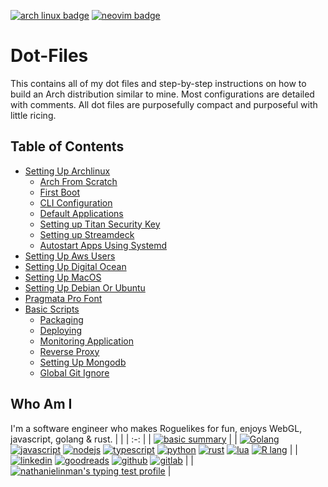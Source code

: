 [![arch linux badge](https://img.shields.io/badge/Arch_Linux-1793D1?style=for-the-badge&logo=arch-linux&logoColor=white)](https://archlinux.org/) [![neovim badge](https://img.shields.io/badge/NeoVim-%2357A143.svg?&style=for-the-badge&logo=neovim&logoColor=white)](https://neovim.io/)

# Dot-Files
This contains all of my dot files and step-by-step instructions on how to build an Arch distribution similar to mine. Most configurations are detailed with comments. All dot files are purposefully compact and purposeful with little ricing.

## Table of Contents
  * [Setting Up Archlinux](https://github.com/NathanielInman/dot-files/blob/master/docs/setting-up-archlinux.md#setting-up-archlinux)
    * [Arch From Scratch](https://github.com/NathanielInman/dot-files/blob/master/docs/setting-up-archlinux.md#arch-from-scratch)
    * [First Boot](https://github.com/NathanielInman/dot-files/blob/master/docs/setting-up-archlinux.md#first-boot)
    * [CLI Configuration](https://github.com/NathanielInman/dot-files/blob/master/docs/setting-up-archlinux.md#cli-configuration)
    * [Default Applications](https://github.com/NathanielInman/dot-files/blob/master/docs/setting-up-archlinux.md#default-applications)
    * [Setting up Titan Security Key](https://github.com/NathanielInman/dot-files/blob/master/docs/setting-up-archlinux.md#setting-up-titan-security-key)
    * [Setting up Streamdeck](https://github.com/NathanielInman/dot-files/blob/master/docs/setting-up-archlinux.md#setting-up-streamdeck)
    * [Autostart Apps Using Systemd](https://github.com/NathanielInman/dot-files/blob/master/docs/setting-up-archlinux.md#autostart-apps-using-systemd)
  * [Setting Up Aws Users](https://github.com/NathanielInman/dot-files/blob/master/docs/setting-up-aws-users.md#setting-up-aws-users)
  * [Setting Up Digital Ocean](https://github.com/NathanielInman/dot-files/blob/master/docs/setting-up-digital-ocean.md#setting-up-digital-ocean)
  * [Setting Up MacOS](https://github.com/NathanielInman/dot-files/blob/master/docs/setting-up-macos.md#setting-up-macos)
  * [Setting Up Debian Or Ubuntu](https://github.com/NathanielInman/dot-files/blob/master/docs/setting-up-debian-or-ubuntu.md#setting-up-debian-or-ubuntu)
  * [Pragmata Pro Font](https://github.com/NathanielInman/dot-files/blob/master/docs/fonts.md)
  * [Basic Scripts](https://github.com/NathanielInman/dot-files/blob/master/docs/basic-scripts.md#basic-scripts)
    * [Packaging](https://github.com/NathanielInman/dot-files/blob/master/docs/basic-scripts.md#packaging)
    * [Deploying](https://github.com/NathanielInman/dot-files/blob/master/docs/basic-scripts.md#deploying)
    * [Monitoring Application](https://github.com/NathanielInman/dot-files/blob/master/docs/basic-scripts.md#monitoring-application)
    * [Reverse Proxy](https://github.com/NathanielInman/dot-files/blob/master/docs/basic-scripts.md#reverse-proxy)
    * [Setting Up Mongodb](https://github.com/NathanielInman/dot-files/blob/master/docs/basic-scripts.md#setting-up-mongodb)
    * [Global Git Ignore](https://github.com/NathanielInman/dot-files/blob/master/docs/basic-scripts.md#global-git-ignore)

## Who Am I

I'm a software engineer who makes Roguelikes for fun, enjoys WebGL, javascript, golang & rust.
| |
| :-: |
| [![basic summary](https://github-profile-summary-cards.vercel.app/api/cards/profile-details?username=nathanielinman)](https://github.com/nathanielinman) |
| [![Golang](https://img.shields.io/badge/Go-00ADD8?style=for-the-badge&logo=go&logoColor=white)](https://go.dev/) [![javascript](https://img.shields.io/badge/JavaScript-F7DF1E?style=for-the-badge&logo=javascript&logoColor=black)](https://tc39.es/) [![nodejs](https://img.shields.io/badge/Node.js-43853D?style=for-the-badge&logo=node.js&logoColor=white)](https://nodejs.org/en/) [![typescript](https://img.shields.io/badge/TypeScript-007ACC?style=for-the-badge&logo=typescript&logoColor=white)](https://www.typescriptlang.org/) [![python](https://img.shields.io/badge/Python-14354C?style=for-the-badge&logo=python&logoColor=white)](https://www.python.org/) [![rust](https://img.shields.io/badge/Rust-000000?style=for-the-badge&logo=rust&logoColor=white)](https://www.rust-lang.org/) [![lua](https://img.shields.io/badge/Lua-2C2D72?style=for-the-badge&logo=lua&logoColor=white)](https://www.lua.org/) [![R lang](https://img.shields.io/badge/R-276DC3?style=for-the-badge&logo=r&logoColor=white)](https://www.r-project.org/) |
| [![linkedin](https://img.shields.io/badge/LinkedIn-0077B5?style=for-the-badge&logo=linkedin&logoColor=white)](https://linkedin/in/nathanielinman) [![goodreads](https://img.shields.io/badge/Goodreads-372213?style=for-the-badge&logo=goodreads&logoColor=white)](https://www.goodreads.com/user/show/95582054-nathaniel-inman) [![github](https://img.shields.io/badge/GitHub-100000?style=for-the-badge&logo=github&logoColor=white)](https://github.com/nathanielinman) [![gitlab](https://img.shields.io/badge/GitLab-330F63?style=for-the-badge&logo=gitlab&logoColor=white)](https://gitlab.com/nathaniel.inman) |
| [![nathanielinman's typing test profile](https://www.keyhero.com/static//badges/1603/typing-test-481109.png)](http://keyhero.com/profile/nathanielinman/?ba) |
